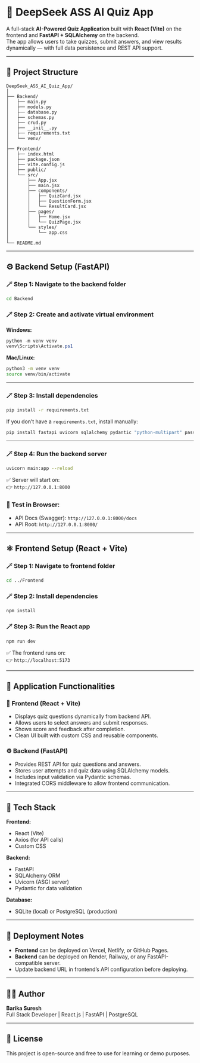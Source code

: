 # 🧠 DeepSeek ASS AI Quiz App

A full-stack **AI-Powered Quiz Application** built with **React (Vite)** on the frontend and **FastAPI + SQLAlchemy** on the backend.  
The app allows users to take quizzes, submit answers, and view results dynamically — with full data persistence and REST API support.

---

## 📁 Project Structure

```
DeepSeek_ASS_AI_Quiz_App/
│
├── Backend/
│   ├── main.py
│   ├── models.py
│   ├── database.py
│   ├── schemas.py
│   ├── crud.py
│   ├── __init__.py
│   ├── requirements.txt
│   └── venv/
│
├── Frontend/
│   ├── index.html
│   ├── package.json
│   ├── vite.config.js
│   ├── public/
│   └── src/
│       ├── App.jsx
│       ├── main.jsx
│       ├── components/
│       │   ├── QuizCard.jsx
│       │   ├── QuestionForm.jsx
│       │   └── ResultCard.jsx
│       ├── pages/
│       │   ├── Home.jsx
│       │   └── QuizPage.jsx
│       └── styles/
│           └── app.css
│
└── README.md
```

---

## ⚙️ Backend Setup (FastAPI)

### 🪄 Step 1: Navigate to the backend folder
```bash
cd Backend
```

### 🪄 Step 2: Create and activate virtual environment
**Windows:**
```powershell
python -m venv venv
venv\Scripts\Activate.ps1
```

**Mac/Linux:**
```bash
python3 -m venv venv
source venv/bin/activate
```

---

### 🪄 Step 3: Install dependencies
```bash
pip install -r requirements.txt
```

If you don’t have a `requirements.txt`, install manually:
```bash
pip install fastapi uvicorn sqlalchemy pydantic "python-multipart" passlib[bcrypt]
```

---

### 🪄 Step 4: Run the backend server
```bash
uvicorn main:app --reload
```

✅ Server will start on:  
👉 `http://127.0.0.1:8000`

### 🧪 Test in Browser:
- API Docs (Swagger): `http://127.0.0.1:8000/docs`
- API Root: `http://127.0.0.1:8000/`

---

## ⚛️ Frontend Setup (React + Vite)

### 🪄 Step 1: Navigate to frontend folder
```bash
cd ../Frontend
```

### 🪄 Step 2: Install dependencies
```bash
npm install
```

### 🪄 Step 3: Run the React app
```bash
npm run dev
```

✅ The frontend runs on:  
👉 `http://localhost:5173`

---

## 🧩 Application Functionalities

### 🎯 Frontend (React + Vite)
- Displays quiz questions dynamically from backend API.
- Allows users to select answers and submit responses.
- Shows score and feedback after completion.
- Clean UI built with custom CSS and reusable components.

### ⚙️ Backend (FastAPI)
- Provides REST API for quiz questions and answers.
- Stores user attempts and quiz data using SQLAlchemy models.
- Includes input validation via Pydantic schemas.
- Integrated CORS middleware to allow frontend communication.

---

## 🧱 Tech Stack

**Frontend:**
- React (Vite)
- Axios (for API calls)
- Custom CSS

**Backend:**
- FastAPI
- SQLAlchemy ORM
- Uvicorn (ASGI server)
- Pydantic for data validation

**Database:**
- SQLite (local) or PostgreSQL (production)

---

## 🚀 Deployment Notes
- **Frontend** can be deployed on Vercel, Netlify, or GitHub Pages.
- **Backend** can be deployed on Render, Railway, or any FastAPI-compatible server.
- Update backend URL in frontend’s API configuration before deploying.

---

## 👨‍💻 Author
**Barika Suresh**  
Full Stack Developer | React.js | FastAPI | PostgreSQL  

---

## 📜 License
This project is open-source and free to use for learning or demo purposes.

